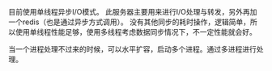 目前使用单线程异步I/O模式。
此服务器主要用来进行I/O处理与转发，另外再加一个redis（也是通过异步方式调用）。
没有其他同步的耗时操作，逻辑简单，所以使用单线程性能足够，使用多线程考虑数据同步情况下，不一定性能就会好。

当一个进程处理不过来的时候，可以水平扩容，启动多个进程。通过多进程进行处理。